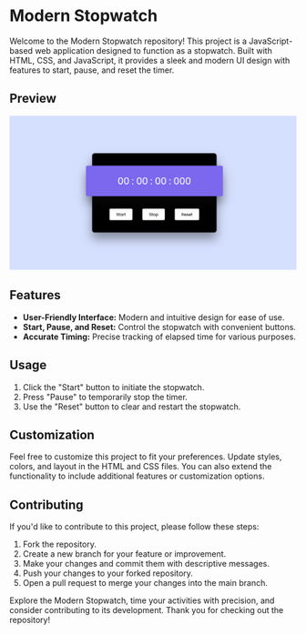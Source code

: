 # Modern Stopwatch

Welcome to the Modern Stopwatch repository! This project is a JavaScript-based web application designed to function as a stopwatch. Built with HTML, CSS, and JavaScript, it provides a sleek and modern UI design with features to start, pause, and reset the timer.

## Preview

![Modern Stopwatch Preview](Preview.png)

## Features

- **User-Friendly Interface:** Modern and intuitive design for ease of use.
- **Start, Pause, and Reset:** Control the stopwatch with convenient buttons.
- **Accurate Timing:** Precise tracking of elapsed time for various purposes.

## Usage

1. Click the "Start" button to initiate the stopwatch.
2. Press "Pause" to temporarily stop the timer.
3. Use the "Reset" button to clear and restart the stopwatch.

## Customization

Feel free to customize this project to fit your preferences. Update styles, colors, and layout in the HTML and CSS files. You can also extend the functionality to include additional features or customization options.

## Contributing

If you'd like to contribute to this project, please follow these steps:

1. Fork the repository.
2. Create a new branch for your feature or improvement.
3. Make your changes and commit them with descriptive messages.
4. Push your changes to your forked repository.
5. Open a pull request to merge your changes into the main branch.

Explore the Modern Stopwatch, time your activities with precision, and consider contributing to its development. Thank you for checking out the repository!